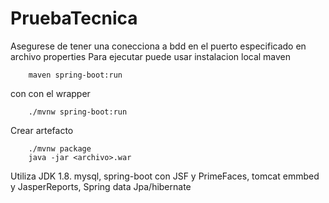 # PruebaTecnica
Asegurese de tener una conecciona a bdd en el puerto especificado en archivo properties
Para ejecutar puede usar instalacion local maven
```
    maven spring-boot:run 
```
con con el wrapper
```
    ./mvnw spring-boot:run
```
Crear artefacto 

```
    ./mvnw package
    java -jar <archivo>.war
```

Utiliza JDK 1.8. mysql, spring-boot con JSF y PrimeFaces, tomcat emmbed y JasperReports, Spring data Jpa/hibernate

